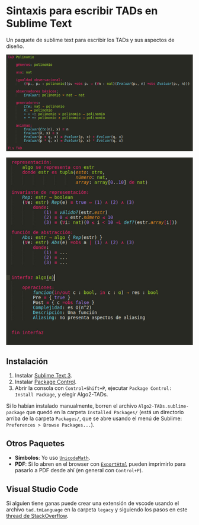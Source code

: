 # Sintaxis para escribir TADs en Sublime Text

Un paquete de sublime text para escribir los TADs y sus aspectos de diseño.

![Imagen](./imagenes/ejemplo_tad.png)

![Imagen](./imagenes/ejemplo_design.jpeg)

## Instalación

1. Instalar [Sublime Text 3](https://www.sublimetext.com/3).
2. Instalar [Package Control](https://packagecontrol.io/installation).
3. Abrir la consola con `Control+Shift+P`, ejecutar `Package Control: Install Package`, y elegir Algo2-TADs.

Si lo habían instalado manualmente, borren el archivo `Algo2-TADs.sublime-package` que quedó en la carpeta `Installed Packages/` (está un directorio arriba de la carpeta `Packages/`, que se abre usando el menú de Sublime: `Preferences > Browse Packages...`).

## Otros Paquetes

- **Símbolos**: Yo uso [`UnicodeMath`](https://github.com/mvoidex/UnicodeMath).
- **PDF**: Si lo abren en el browser con [`ExportHtml`](https://packagecontrol.io/packages/ExportHtml) pueden imprimirlo para pasarlo a PDF desde ahí (en general con `Control+P`).

## Visual Studio Code

Si alguien tiene ganas puede crear una extensión de vscode usando el archivo `tad.tmLanguage` en la carpeta `legacy` y siguiendo los pasos en este [thread de StackOverflow](https://stackoverflow.com/questions/30687783/create-custom-language-in-visual-studio-code).
